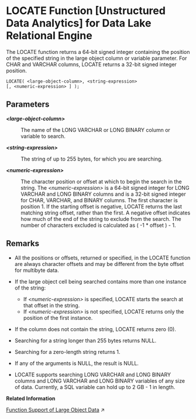<!-- loioa604ead684f21015bc198a53acd1843c -->

# LOCATE Function \[Unstructured Data Analytics\] for Data Lake Relational Engine

The LOCATE function returns a 64-bit signed integer containing the position of the specified string in the large object column or variable parameter. For CHAR and VARCHAR columns, LOCATE returns a 32-bit signed integer position.



```
LOCATE( <large-object-column>, <string-expression>
[, <numeric-expression> ] );
```



<a name="loioa604ead684f21015bc198a53acd1843c__iq_iquda_178"/>

## Parameters


<dl>
<dt><b>

*<large-object-column\>*

</b></dt>
<dd>

The name of the LONG VARCHAR or LONG BINARY column or variable to search.



</dd><dt><b>

*<string-expression\>*

</b></dt>
<dd>

The string of up to 255 bytes, for which you are searching.



</dd><dt><b>

*<numeric-expression\>*

</b></dt>
<dd>

The character position or offset at which to begin the search in the string. The *<numeric-expression\>* is a 64-bit signed integer for LONG VARCHAR and LONG BINARY columns and is a 32-bit signed integer for CHAR, VARCHAR, and BINARY columns. The first character is position 1. If the starting offset is negative, LOCATE returns the last matching string offset, rather than the first. A negative offset indicates how much of the end of the string to exclude from the search. The number of characters excluded is calculated as \( -1 \* offset \) - 1.



</dd>
</dl>



<a name="loioa604ead684f21015bc198a53acd1843c__iq_iquda_179"/>

## Remarks

-   All the positions or offsets, returned or specified, in the LOCATE function are always character offsets and may be different from the byte offset for multibyte data.
-   If the large object cell being searched contains more than one instance of the string:
    -   If *<numeric-expression\>* is specified, LOCATE starts the search at that offset in the string.
    -   If *<numeric-expression\>* is not specified, LOCATE returns only the position of the first instance.

-   If the column does not contain the string, LOCATE returns zero \(0\).
-   Searching for a string longer than 255 bytes returns NULL.
-   Searching for a zero-length string returns 1.
-   If any of the arguments is NULL, the result is NULL.
-   LOCATE supports searching LONG VARCHAR and LONG BINARY columns and LONG VARCHAR and LONG BINARY variables of any size of data. Currently, a SQL variable can hold up to 2 GB - 1 in length.

**Related Information**  


[Function Support of Large Object Data](https://help.sap.com/viewer/a8937bea84f21015a80bc776cf758d50/2024_1_QRC/en-US/a60363a384f21015a7f7bc6286516522.html "Learn about the functions that support the LONG BINARY and LONG VARCHAR data types.") :arrow_upper_right:

